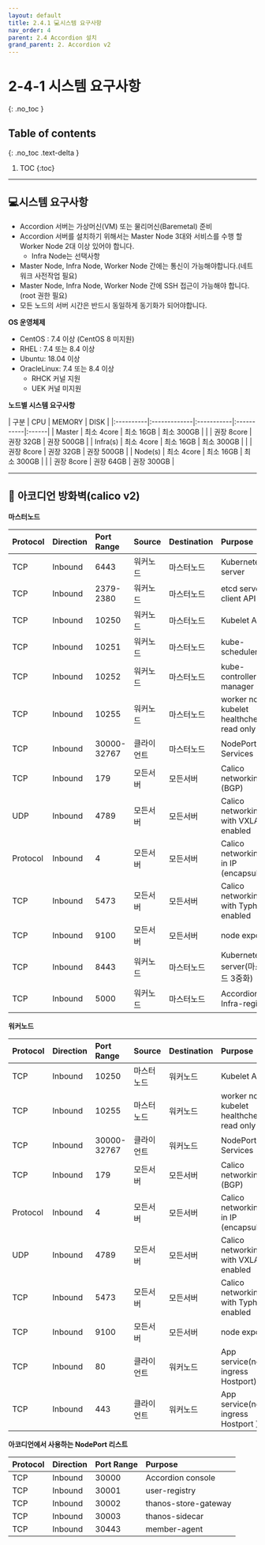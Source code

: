 ```yaml
---
layout: default
title: 2.4.1 💻시스템 요구사항
nav_order: 4
parent: 2.4 Accordion 설치
grand_parent: 2. Accordion v2
---
```


# 2-4-1 시스템 요구사항
{: .no_toc }

## Table of contents
{: .no_toc .text-delta }

1. TOC
{:toc}

---

## 💻시스템 요구사항
- Accordion 서버는 가상머신(VM) 또는 물리머신(Baremetal) 준비
- Accordion 서버를 설치하기 위해서는 Master Node 3대와 서비스를 수행 할 Worker Node 2대 이상 있어야 합니다.
    - Infra Node는 선택사항
- Master Node, Infra Node, Worker Node 간에는 통신이 가능해야합니다.(네트워크 사전작업 필요)
- Master Node, Infra Node, Worker Node 간에 SSH 접근이 가능해야 합니다. (root 권한 필요)
- 모든 노드의 서버 시간은 반드시 동일하게 동기화가 되어야합니다.


**OS 운영체제**
- CentOS : 7.4 이상 (CentOS 8 미지원)
- RHEL : 7.4 또는 8.4 이상
- Ubuntu: 18.04 이상
- OracleLinux: 7.4 또는 8.4 이상
    - RHCK 커널 지원
    - UEK 커널 미지원

**노드별 시스템 요구사항**

| 구분      | CPU           | MEMORY     | DISK       |
|:----------|:-------------|:-----------|:-----------|:------|
| Master    | 최소 4core    | 최소 16GB  | 최소 300GB |
|           | 권장 8core    | 권장 32GB  | 권장 500GB |
| Infra(s)  | 최소 4core    | 최소 16GB  | 최소 300GB |
|           | 권장 8core    | 권장 32GB  | 권장 500GB |
| Node(s)   | 최소 4core    | 최소 16GB  | 최소 300GB |
|           | 권장 8core    | 권장 64GB  | 권장 300GB |

---

## 📡 아코디언 방화벽(calico v2)

**마스터노드**

| Protocol	| Direction | 	Port Range |	Source	| Destination | Purpose |
|:----------|:----------|:-------------|:-----------|:------------|:--------|
| TCP	| Inbound	| 6443	| 워커노드	| 마스터노드	| Kubernetes API server |
| TCP	| Inbound	| 2379-2380	| 워커노드	| 마스터노드	| etcd server client API |
| TCP	| Inbound	| 10250	| 워커노드	| 마스터노드	| Kubelet API |
| TCP	| Inbound	| 10251	| 워커노드	| 마스터노드	| kube-scheduler |
| TCP	| Inbound	| 10252	| 워커노드	| 마스터노드	| kube-controller-manager |
| TCP	| Inbound	| 10255	| 워커노드	| 마스터노드	| worker node kubelet healthcheck read only |
| TCP	| Inbound	| 30000-32767	| 클라이언트	| 마스터노드	| NodePort Services |
| TCP	| Inbound	| 179	| 모든서버	| 모든서버	| Calico networking (BGP) |
| UDP	| Inbound	| 4789	| 모든서버	| 모든서버	| Calico networking with VXLAN enabled |
| Protocol	| Inbound	| 4	| 모든서버	| 모든서버	| Calico networking IP in IP (encapsulation) |
| TCP	| Inbound	| 5473	| 모든서버	| 모든서버	| Calico networking with Typha enabled |
| TCP	| Inbound	| 9100	| 모든서버	| 모든서버	| node exporter |
| TCP	| Inbound	| 8443	| 워커노드	| 마스터노드	| Kubernetes API server(마스터노드 3중화) |
| TCP	| Inbound	| 5000	| 워커노드	| 마스터노드	| Accordion local Infra-registry |
					
**워커노드**

| Protocol	| Direction | 	Port Range |	Source	| Destination | Purpose |
|:----------|:----------|:-------------|:-----------|:------------|:--------|
| TCP	| Inbound	| 10250	| 마스터노드	| 워커노드 | Kubelet API | 
| TCP	| Inbound	| 10255	| 마스터노드	| 워커노드	| worker node kubelet healthcheck read only | 
| TCP	| Inbound	| 30000-32767	| 클라이언트	| 워커노드	| NodePort Services | 
| TCP	| Inbound	| 179	| 모든서버	| 모든서버	| Calico networking (BGP) | 
| Protocol	| Inbound	| 4	| 모든서버	| 모든서버	| Calico networking IP in IP (encapsulation) | 
| UDP	| Inbound	| 4789	| 모든서버	| 모든서버	| Calico networking with VXLAN enabled | 
| TCP	| Inbound	| 5473	| 모든서버	| 모든서버	| Calico networking with Typha enabled | 
| TCP	| Inbound	| 9100	| 모든서버	| 모든서버	| node exporter | 
| TCP	| Inbound	| 80	| 클라이언트	| 워커노드	| App service(nginx-ingress Hostport) | 
| TCP	| Inbound	| 443	| 클라이언트	| 워커노드	| App service(nginx-ingress Hostport ) | 
					
**아코디언에서 사용하는 NodePort 리스트**					

| Protocol	| Direction | 	Port Range | Purpose |
|:----------|:----------|:-------------|:--------|
| TCP	| Inbound	| 30000			| Accordion console |
| TCP	| Inbound	| 30001			| user-registry |
| TCP	| Inbound	| 30002			| thanos-store-gateway | 
| TCP	| Inbound	| 30003			| thanos-sidecar | 
| TCP	| Inbound	| 30443			| member-agent | 
